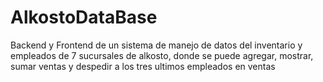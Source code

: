 # AlkostoDataBase
Backend y Frontend de un sistema de manejo de datos del inventario y empleados de 7 sucursales de alkosto, donde se puede agregar, mostrar, sumar ventas y despedir a los tres ultimos empleados en ventas
